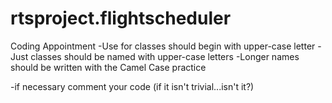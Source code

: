 rtsproject.flightscheduler
==========================

Coding Appointment
-Use for classes should begin with upper-case letter
-Just classes should be named with upper-case letters
-Longer names should be written with the Camel Case practice

-if necessary comment your code (if it isn't trivial...isn't it?)